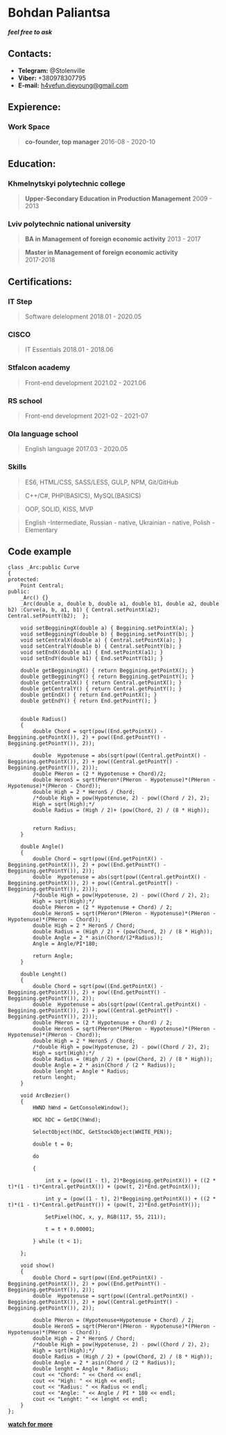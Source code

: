 # Bohdan Paliantsa

***feel free to ask*** 

## Contacts:
+ **Telegram:** @Stolenville
+ **Viber:** +380978307795
+ **E-mail:** h4vefun.dieyoung@gmail.com

## Expierence:


### Work Space
> **co-founder, top manager**
> 2016-08 - 2020-10


## Education:


### Khmelnytskyi polytechnic college 
> **Upper-Secondary Education in Production Management**
> 2009 - 2013


### Lviv polytechnic national university
> **BA in Management of foreign economic activity**
> 2013 - 2017  

> **Master in Management of foreign economic activity**  
> 2017-2018

  
## Certifications:  



### IT Step  

> Software delelopment
> 2018.01 - 2020.05


### CISCO 

> IT Essentials 
> 2018.01 - 2018.06  



### Stfalcon academy 

> Front-end development
> 2021.02 - 2021.06  



### RS school 

> Front-end development
> 2021-02 - 2021-07  



### Ola language school 

> English language 
> 2017.03 - 2020.05  


 
### Skills 

> ES6, HTML/CSS, SASS/LESS, GULP, NPM, Git/GitHub  

> C++/C#, PHP(BASICS), MySQL(BASICS)  

> OOP, SOLID, KISS, MVP

> English -Intermediate, Russian - native, Ukrainian - native, Polish - Elementary  
  



## Code example 
```
class _Arc:public Curve
{
protected:
	Point Central;
public:
	_Arc() {}
	_Arc(double a, double b, double a1, double b1, double a2, double b2) :Curve(a, b, a1, b1) { Central.setPointX(a2); Central.setPointY(b2);  };

	void setBegginingX(double a) { Beggining.setPointX(a); }
	void setBegginingY(double b) { Beggining.setPointY(b); }
	void setCentralX(double a) { Central.setPointX(a); }
	void setCentralY(double b) { Central.setPointY(b); }
	void setEndX(double a1) { End.setPointX(a1); }
	void setEndY(double b1) { End.setPointY(b1); }
	
	double getBegginingX() { return Beggining.getPointX(); }
	double getBegginingY() { return Beggining.getPointY(); }
	double getCentralX() { return Central.getPointX(); }
	double getCentralY() { return Central.getPointY(); }
	double getEndX() { return End.getPointX(); }
	double getEndY() { return End.getPointY(); }


	double Radius()
	{
		double Chord = sqrt(pow((End.getPointX() - Beggining.getPointX()), 2) + pow((End.getPointY() - Beggining.getPointY()), 2));

		double	Hypotenuse = abs(sqrt(pow((Central.getPointX() - Beggining.getPointX()), 2) + pow((Central.getPointY() - Beggining.getPointY()), 2)));
		double PHeron = (2 * Hypotenuse + Chord)/2;
		double HeronS = sqrt(PHeron*(PHeron - Hypotenuse)*(PHeron - Hypotenuse)*(PHeron - Chord));
		double High = 2 * HeronS / Chord;
		/*double High = pow(Hypotenuse, 2) - pow((Chord / 2), 2);
		High = sqrt(High);*/
		double Radius = (High / 2)+ (pow(Chord, 2) / (8 * High));


		return Radius;
	}

	double Angle()
	{
		double Chord = sqrt(pow((End.getPointX() - Beggining.getPointX()), 2) + pow((End.getPointY() - Beggining.getPointY()), 2));
		double	Hypotenuse = abs(sqrt(pow((Central.getPointX() - Beggining.getPointX()), 2) + pow((Central.getPointY() - Beggining.getPointY()), 2)));
		/*double High = pow(Hypotenuse, 2) - pow((Chord / 2), 2);
		High = sqrt(High);*/
		double PHeron = (2 * Hypotenuse + Chord) / 2;
		double HeronS = sqrt(PHeron*(PHeron - Hypotenuse)*(PHeron - Hypotenuse)*(PHeron - Chord));
		double High = 2 * HeronS / Chord;
		double Radius = (High / 2) + (pow(Chord, 2) / (8 * High));
		double Angle = 2 * asin(Chord/(2*Radius));
		Angle = Angle/PI*180;
	
		return Angle;
	}

	double Lenght()
	{
		double Chord = sqrt(pow((End.getPointX() - Beggining.getPointX()), 2) + pow((End.getPointY() - Beggining.getPointY()), 2));
		double	Hypotenuse = abs(sqrt(pow((Central.getPointX() - Beggining.getPointX()), 2) + pow((Central.getPointY() - Beggining.getPointY()), 2)));
		double PHeron = (2 * Hypotenuse + Chord) / 2;
		double HeronS = sqrt(PHeron*(PHeron - Hypotenuse)*(PHeron - Hypotenuse)*(PHeron - Chord));
		double High = 2 * HeronS / Chord;
		/*double High = pow(Hypotenuse, 2) - pow((Chord / 2), 2);
		High = sqrt(High);*/
		double Radius = (High / 2) + (pow(Chord, 2) / (8 * High));
		double Angle = 2 * asin(Chord / (2 * Radius));
		double lenght = Angle * Radius;
		return lenght;
	}

	void ArcBezier()
	{
		HWND hWnd = GetConsoleWindow();

		HDC hDC = GetDC(hWnd);

		SelectObject(hDC, GetStockObject(WHITE_PEN));

		double t = 0;

		do

		{

			int x = (pow((1 - t), 2)*Beggining.getPointX()) + ((2 * t)*(1 - t)*Central.getPointX()) + (pow(t, 2)*End.getPointX());

			int y = (pow((1 - t), 2)*Beggining.getPointX()) + ((2 * t)*(1 - t)*Central.getPointY()) + (pow(t, 2)*End.getPointY());

			SetPixel(hDC, x, y, RGB(117, 55, 211));

			t = t + 0.00001;

		} while (t < 1);

	};

	void show()
	{
		double Chord = sqrt(pow((End.getPointX() - Beggining.getPointX()), 2) + pow((End.getPointY() - Beggining.getPointY()), 2));
		double	Hypotenuse = sqrt(pow((Central.getPointX() - Beggining.getPointX()), 2) + pow((Central.getPointY() - Beggining.getPointY()), 2));

		double PHeron = (Hypotenuse+Hypotenuse + Chord) / 2;
		double HeronS = sqrt(PHeron*(PHeron - Hypotenuse)*(PHeron - Hypotenuse)*(PHeron - Chord));
		double High = 2 * HeronS / Chord;
		/*double High = pow(Hypotenuse, 2) - pow((Chord / 2), 2);
		High = sqrt(High);*/
		double Radius = (High / 2) + (pow(Chord, 2) / (8 * High));
		double Angle = 2 * asin(Chord / (2 * Radius));
		double lenght = Angle * Radius;
		cout << "Chord: " << Chord << endl;
		cout << "High: " << High << endl;
		cout << "Radius: " << Radius << endl;
		cout << "Angle: " << Angle / PI * 180 << endl;
		cout << "Lenght: " << lenght << endl;
	}
};

```
[**watch for more**](github.com/whispermind)

